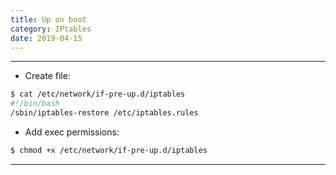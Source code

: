 ```yaml
---
title: Up on boot
category: IPtables
date: 2019-04-15
---
```


-----

* Create file:
```bash
$ cat /etc/network/if-pre-up.d/iptables
#!/bin/bash
/sbin/iptables-restore /etc/iptables.rules
```

* Add exec permissions:
```bash
$ chmod +x /etc/network/if-pre-up.d/iptables
```

-----